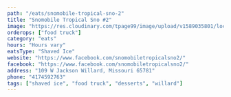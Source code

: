 ```yaml
---
path: "/eats/snomobile-tropical-sno-2"
title: "Snomobile Tropical Sno #2"
image: "https://res.cloudinary.com/tpage99/image/upload/v1589035801/local417eats/tropicalsno.png"
orderops: ["food truck"]
category: "eats"
hours: "Hours vary"
eatsType: "Shaved Ice"
website: "https://www.facebook.com/snomobiletropicalsno2/"
facebook: "https://www.facebook.com/snomobiletropicalsno2/"
address: "109 W Jackson Willard, Missouri 65781"
phone: "4174592763"
tags: ["shaved ice", "food truck", "desserts", "willard"]
---
```

